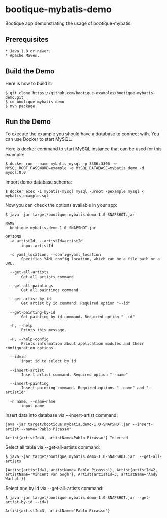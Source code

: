 # bootique-mybatis-demo
Bootique app demonstrating the usage of bootique-mybatis

## Prerequisites
      
    * Java 1.8 or newer.
    * Apache Maven.

## Build the Demo
      
Here is how to build it:
        
    $ git clone https://github.com/bootique-examples/bootique-mybatis-demo.git
    $ cd bootique-mybatis-demo
    $ mvn package

## Run the Demo

To execute the example you should have a database to connect with. You can use Docker to start MySQL.

Here is docker command to start MySQL instance that can be used for this example: 
 
    $ docker run --name mybatis-mysql -p 3306:3306 -e MYSQL_ROOT_PASSWORD=example -e MYSQL_DATABASE=mybatis_demo -d mysql:8.0

Import demo database schema:
 
    $ docker exec -i mybatis-mysql mysql -uroot -pexample mysql < mybatis_example.sql

Now you can check the options available in your app:

    $ java -jar target/bootique.mybatis.demo-1.0-SNAPSHOT.jar 

    NAME
      bootique.mybatis.demo-1.0-SNAPSHOT.jar

    OPTIONS
      -a artistId, --artistId=artistId
           input artistId

      -c yaml_location, --config=yaml_location
           Specifies YAML config location, which can be a file path or a URL.

      --get-all-artists
           Get all artists command

      --get-all-paintings
           Get all paintings command

      --get-artist-by-id
           Get artist by id command. Required option "--id"

      --get-painting-by-id
           Get painting by id command. Required option "--id"

      -h, --help
           Prints this message.

      -H, --help-config
           Prints information about application modules and their configuration options.

      --id=id
           input id to select by id

      --insert-artist
           Insert artist command. Required option "--name"

      --insert-painting
           Insert painting command. Required options "--name" and "--artistId"

      -n name, --name=name
           input name


Insert data into database via --insert-artist command:

    java -jar target/bootique.mybatis.demo-1.0-SNAPSHOT.jar --insert-artist --name="Pablo Picasso"

    Artist{artistId=0, artistName=Pablo Picasso'} Inserted


Select all table via --get-all-artists command:

    $ java -jar target/bootique.mybatis.demo-1.0-SNAPSHOT.jar  --get-all-artists

    [Artist{artistId=1, artistName='Pablo Picasso'}, Artist{artistId=2, artistName='Vincent van Gogh'}, Artist{artistId=3, artistName='Andy Warhol'}]

Select one by id via --get-all-artists command:

    $ java -jar target/bootique.mybatis.demo-1.0-SNAPSHOT.jar --get-artist-by-id --id=1 

    Artist{artistId=3, artistName='Pablo Picasso'}





          
